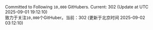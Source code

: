 Committed to Following `10,000` GitHubers. Current: <!-- FOLLOWING_COUNT -->302<!-- FOLLOWING_COUNT --> (Update at UTC <!-- LAST_UPDATED -->2025-09-01 19:12:10<!-- LAST_UPDATED -->)<br>
致力于关注`10,000`个GitHuber。当前：<!-- FOLLOWING_COUNT -->302<!-- FOLLOWING_COUNT --> (更新于北京时间 <!-- LAST_UPDATED_CST -->2025-09-02 03:12:10<!-- LAST_UPDATED_CST -->)
